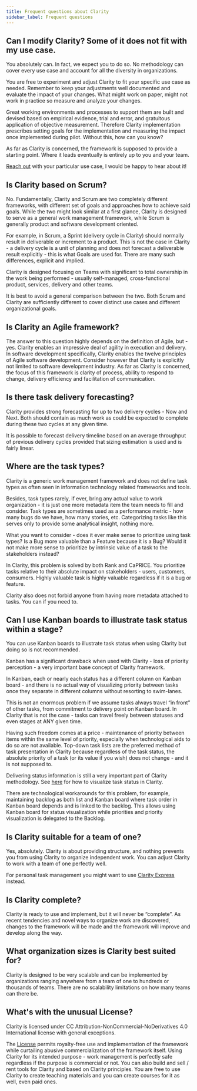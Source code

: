 ```yaml
---
title: Frequent questions about Clarity
sidebar_label: Frequent questions
---
```


## Can I modify Clarity? Some of it does not fit with my use case.

You absolutely can. In fact, we expect you to do so. No methodology can cover every use case and account for all the
diversity in organizations.

You are free to experiment and adjust Clarity to fit your specific use case as needed. Remember to keep your adjustments
well documented and evaluate the impact of your changes. What might work on paper, might not work in practice so measure
and analyze your changes.

Great working environments and processes to support them are built and devised based on empirical evidence, trial and
error, and gratuitous application of objective measurement. Therefore Clarity implementation prescribes setting goals
for the implementation and measuring the impact once implemented during pilot. Without this, how can you know?

As far as Clarity is concerned, the framework is supposed to provide a starting point. Where it leads eventually is
entirely up to you and your team.

[Reach out](/contact) with your particular use case, I would be happy to hear about it!

## Is Clarity based on Scrum?

No. Fundamentally, Clarity and Scrum are two completely different frameworks, with different set of goals and
approaches how to achieve said goals. While the two might look similar at a first glance, Clarity is designed
to serve as a general work management framework, while Scrum is generally product and software development oriented.

For example, in Scrum, a Sprint (delivery cycle in Clarity) should normally result in deliverable or increment to a
product. This is not the case in Clarity - a delivery cycle is a unit of planning and does not forecast a deliverable
result explicitly - this is what Goals are used for. There are many such differences, explicit and implied.

Clarity is designed focusing on Teams with significant to total ownership in the work being performed - usually
self-managed, cross-functional product, services, delivery and other teams.

It is best to avoid a general comparison between the two. Both Scrum and Clarity are sufficiently different to cover
distinct use cases and different organizational goals.

## Is Clarity an Agile framework?

The answer to this question highly depends on the definition of Agile, but - yes. Clarity enables an impressive deal of
agility in execution and delivery. In software development specifically, Clarity enables the twelve principles of Agile
software development. Consider however that Clarity is explicitly not limited to software development industry. As far
as Clarity is concerned, the focus of this framework is clarity of process, ability to respond to change, delivery
efficiency and facilitation of communication.

## Is there task delivery forecasting?

Clarity provides strong forecasting for up to two delivery cycles - Now and Next. Both should contain as much work as
could be expected to complete during these two cycles at any given time.

It is possible to forecast delivery timeline based on an average throughput of previous delivery cycles provided that
sizing estimation is used and is fairly linear.

## Where are the task types?

Clarity is a generic work management framework and does not define task types as often seen in information technology
related frameworks and tools.

Besides, task types rarely, if ever, bring any actual value to work organization - it is just one more metadata item the
team needs to fill and consider. Task types are sometimes used as a performance metric - how many bugs do we have, how
many stories, etc. Categorizing tasks like this serves only to provide some analytical insight, nothing more.

What you want to consider - does it ever make sense to prioritize using task types? Is a Bug more valuable than a
Feature because it is a Bug? Would it not make more sense to prioritize by intrinsic value of a task to the stakeholders
instead?

In Clarity, this problem is solved by both Rank and CaPRICE. You prioritize tasks relative to their absolute impact on
stakeholders - users, customers, consumers. Highly valuable task is highly valuable regardless if it is a bug or feature.

Clarity also does not forbid anyone from having more metadata attached to tasks. You can if you need to.

## Can I use Kanban boards to illustrate task status within a stage?

You can use Kanban boards to illustrate task status when using Clarity but doing so is not recommended.

Kanban has a significant drawback when used with Clarity - loss of priority perception - a very important base concept
of Clarity framework.

In Kanban, each or nearly each status has a different column on Kanban board - and there is no actual way of visualizing
priority between tasks once they separate in different columns without resorting to swim-lanes.

This is not an enormous problem if we assume tasks always travel “in front” of other tasks, from commitment to delivery
point on Kanban board. In Clarity that is not the case - tasks can travel freely between statuses and even stages at
ANY given time.

Having such freedom comes at a price - maintenance of priority between items within the same level of priority,
especially when technological aids to do so are not available. Top-down task lists are the preferred method of task
presentation in Clarity because regardless of the task status, the absolute priority of a task (or its value if you
wish) does not change - and it is not supposed to.

Delivering status information is still a very important part of Clarity methodology.
See [here](concepts/tasks.md#visualizing-current-status-of-a-task) for how to visualize task status in Clarity.

There are technological workarounds for this problem, for example, maintaining backlog as both list and Kanban board
where task order in Kanban board depends and is linked to the backlog. This allows using Kanban board for status
visualization while priorities and priority visualization is delegated to the Backlog.

## Is Clarity suitable for a team of one?

Yes, absolutely. Clarity is about providing structure, and nothing prevents you from using Clarity to organize
independent work. You can adjust Clarity to work with a team of one perfectly well.

For personal task management you might want to use [Clarity Express](express.md) instead.

## Is Clarity complete?

Clarity is ready to use and implement, but it will never be “complete”. As recent tendencies and novel ways to organize
work are discovered, changes to the framework will be made and the framework will improve and develop along the way.

## What organization sizes is Clarity best suited for?

Clarity is designed to be very scalable and can be implemented by organizations ranging anywhere from a team of one to
hundreds or thousands of teams. There are no scalability limitations on how many teams can there be.

## What's with the unusual License?

Clarity is licensed under CC Attribution-NonCommercial-NoDerivatives 4.0 International license with general exceptions.

The [License](legal.md) permits royalty-free use and implementation of the framework while curtailing abusive
commercialization of the framework itself. Using Clarity for its intended purpose - work management is perfectly safe
regardless if the purpose is commercial or not. You can also build and sell / rent tools for Clarity and based on
Clarity principles. You are free to use Clarity to create teaching materials and you can create courses for it as well,
even paid ones.
